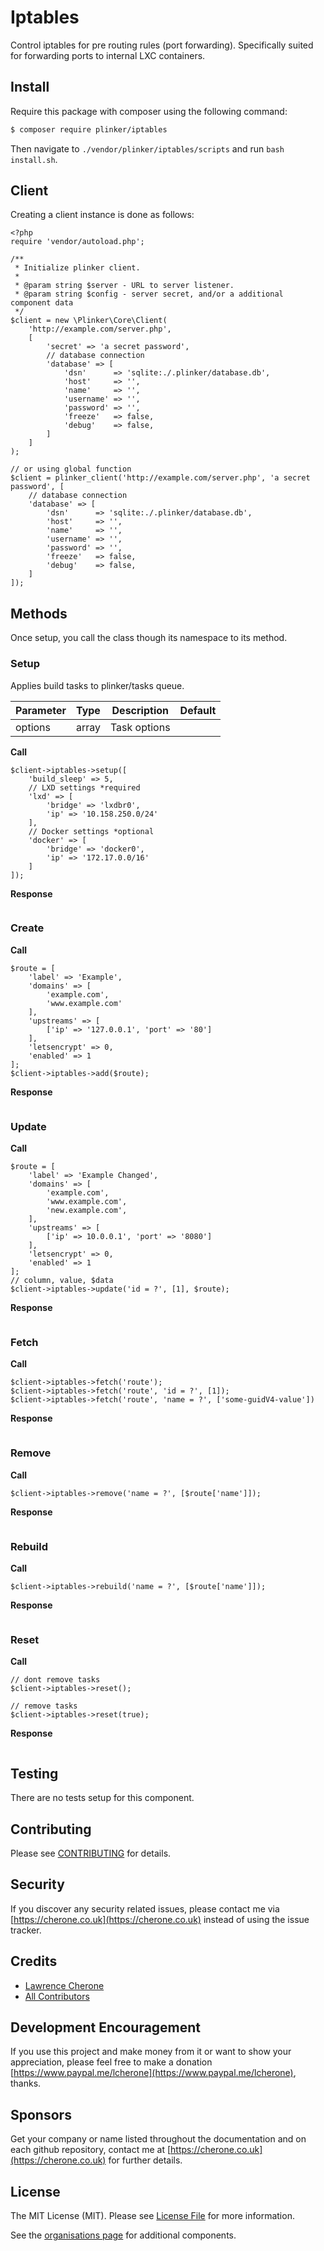 # Iptables

Control iptables for pre routing rules (port forwarding). Specifically suited for forwarding ports to internal LXC containers.

## Install

Require this package with composer using the following command:

``` bash
$ composer require plinker/iptables
```

Then navigate to `./vendor/plinker/iptables/scripts` and run `bash install.sh`.


## Client

Creating a client instance is done as follows:


    <?php
    require 'vendor/autoload.php';

    /**
     * Initialize plinker client.
     *
     * @param string $server - URL to server listener.
     * @param string $config - server secret, and/or a additional component data
     */
    $client = new \Plinker\Core\Client(
        'http://example.com/server.php',
        [
            'secret' => 'a secret password',
            // database connection
            'database' => [
                'dsn'      => 'sqlite:./.plinker/database.db',
                'host'     => '',
                'name'     => '',
                'username' => '',
                'password' => '',
                'freeze'   => false,
                'debug'    => false,
            ]
        ]
    );
    
    // or using global function
    $client = plinker_client('http://example.com/server.php', 'a secret password', [
        // database connection
        'database' => [
            'dsn'      => 'sqlite:./.plinker/database.db',
            'host'     => '',
            'name'     => '',
            'username' => '',
            'password' => '',
            'freeze'   => false,
            'debug'    => false,
        ]
    ]);
    

## Methods

Once setup, you call the class though its namespace to its method.


### Setup

Applies build tasks to plinker/tasks queue.

| Parameter   | Type           | Description   | Default        |
| ----------  | -------------  | ------------- |  ------------- | 
| options     | array          | Task options |  |

**Call**

    $client->iptables->setup([
        'build_sleep' => 5,
        // LXD settings *required
        'lxd' => [
            'bridge' => 'lxdbr0',
            'ip' => '10.158.250.0/24'
        ],
        // Docker settings *optional
        'docker' => [
            'bridge' => 'docker0',
            'ip' => '172.17.0.0/16'
        ]
    ]);

**Response**
``` text
```

### Create

**Call**

    $route = [
        'label' => 'Example',
        'domains' => [
            'example.com',
            'www.example.com'
        ],
        'upstreams' => [
            ['ip' => '127.0.0.1', 'port' => '80']
        ],
        'letsencrypt' => 0,
        'enabled' => 1
    ];
    $client->iptables->add($route);

**Response**
``` text
```

### Update

**Call**

    $route = [
        'label' => 'Example Changed',
        'domains' => [
            'example.com',
            'www.example.com',
            'new.example.com',
        ],
        'upstreams' => [
            ['ip' => 10.0.0.1', 'port' => '8080']
        ],
        'letsencrypt' => 0,
        'enabled' => 1
    ];
    // column, value, $data
    $client->iptables->update('id = ?', [1], $route);
    
**Response**
``` text
```

### Fetch
    
**Call**

    $client->iptables->fetch('route');
    $client->iptables->fetch('route', 'id = ?', [1]);
    $client->iptables->fetch('route', 'name = ?', ['some-guidV4-value'])

**Response**
``` text
```

### Remove

**Call**

    $client->iptables->remove('name = ?', [$route['name']]);
    
**Response**
``` text
```

### Rebuild

**Call**

    $client->iptables->rebuild('name = ?', [$route['name']]);
    
**Response**
``` text
```

### Reset

**Call**

    // dont remove tasks
    $client->iptables->reset();
    
    // remove tasks
    $client->iptables->reset(true);

**Response**
``` text
```

## Testing

There are no tests setup for this component.

## Contributing

Please see [CONTRIBUTING](https://github.com/plinker-rpc/files/blob/master/CONTRIBUTING) for details.

## Security

If you discover any security related issues, please contact me via [https://cherone.co.uk](https://cherone.co.uk) instead of using the issue tracker.

## Credits

- [Lawrence Cherone](https://github.com/lcherone)
- [All Contributors](https://github.com/plinker-rpc/files/graphs/contributors)


## Development Encouragement

If you use this project and make money from it or want to show your appreciation,
please feel free to make a donation [https://www.paypal.me/lcherone](https://www.paypal.me/lcherone), thanks.

## Sponsors

Get your company or name listed throughout the documentation and on each github repository, contact me at [https://cherone.co.uk](https://cherone.co.uk) for further details.

## License

The MIT License (MIT). Please see [License File](https://github.com/plinker-rpc/files/blob/master/LICENSE) for more information.

See the [organisations page](https://github.com/plinker-rpc) for additional components.
